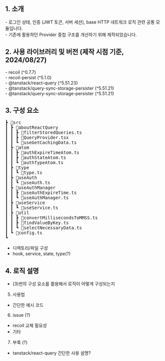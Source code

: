 ## 1. 소개

<div>- 로그인 상태, 인증 (JWT 토큰, 서버 세션), base HTTP 네트워크 로직 관련 공통 모듈입니다.</div>
<div>- 기존에 활용하던 Provider 중첩 구조를 개선하기 위해 제작되었습니다.</div>

## 2. 사용 라이브러리 및 버전 (제작 시점 기준, 2024/08/27)

<div>- recoil (^0.7.7)</div>
<div>- recoil-persist (^5.1.0)</div>
<div>- @tanstack/react-query (^5.51.23)</div>
<div>- @tanstack/query-sync-storage-persister (^5.51.21)</div>
<div>- @tanstack/query-sync-storage-persister (^5.51.21)</div>

## 3. 구성 요소

<pre>
┣ 📂src
┃ ┣ 📂aboutReactQuery
┃ ┃ ┣ 📜filterStoredQueries.ts
┃ ┃ ┣ 📜QueryProvider.tsx
┃ ┃ ┗ 📜useGetCachingData.ts
┃ ┣ 📂atom
┃ ┃ ┣ 📜authExpireTimeAtom.ts
┃ ┃ ┣ 📜authStateAtom.ts
┃ ┃ ┗ 📜authTypeAtom.ts
┃ ┣ 📂type
┃ ┃ ┗ 📜type.ts
┃ ┣ 📂useAuth
┃ ┃ ┗ 📜useAuth.ts
┃ ┣ 📂useAuthManager
┃ ┃ ┣ 📜useAuthExpireTime.ts
┃ ┃ ┗ 📜useAuthManager.ts
┃ ┣ 📂useService
┃ ┃ ┗ 📜useService.ts
┃ ┣ 📂util
┃ ┃ ┣ 📜convertMillisecondsToMMSS.ts
┃ ┃ ┣ 📜findValueByKey.ts
┃ ┃ ┗ 📜selectNecessaryData.ts
┃ ┗ 📜config.ts
┗
</pre>

- 디렉토리/파일 구성
- hook, service, state, type(?)

## 4. 로직 설명

- (3)번의 구성 요소를 활용해서 로직이 어떻게 구성되는지

5. 사용법

- 간단한 예시 코드

6. issue (?)

- recoil 교체 필요성
- 기타

7. 부록 (?)

- tanstack/react-query 간단한 사용 설명?
